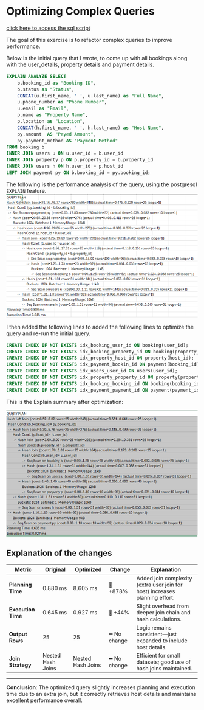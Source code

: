 # Optimizing Complex Queries

[click here to access the sql script](perfomance.sql)

The goal of this exercise is to refactor complex queries to improve performance. 

Below is the initial query that I wrote, to come up with all bookings along with the user_details, property details and payment details.

```sql
EXPLAIN ANALYZE SELECT 
	b.booking_id as "Booking ID",
	b.status as "Status",
	CONCAT(u.first_name, ' ', u.last_name) as "Full Name",
	u.phone_number as "Phone Number",
	u.email as "Email",
	p.name as "Property Name",
	p.location as "Location",
	CONCAT(h.first_name, ' ', h.last_name) as "Host Name",
	py.amount  AS "Payed Amount",
	py.payment_method AS "Payment Method"
FROM booking b
INNER JOIN users u ON u.user_id = b.user_id
INNER JOIN property p ON p.property_id = b.property_id
INNER JOIN users h ON h.user_id = p.host_id
LEFT JOIN payment py ON b.booking_id = py.booking_id;

```

The following is the performance analysis of the query, using the postgresql `EXPLAIN` feature.
![Analysis before optimization](complex_query_before_optimization.png)

I then added the following lines to added the following lines to optimize the query and re-run the initial query.

```sql
CREATE INDEX IF NOT EXISTS idx_booking_user_id ON booking(user_id);
CREATE INDEX IF NOT EXISTS idx_booking_property_id ON booking(property_id);
CREATE INDEX IF NOT EXISTS idx_property_host_id ON property(host_id);
CREATE INDEX IF NOT EXISTS idx_payment_bookin_id ON payment(booking_id);
CREATE INDEX IF NOT EXISTS idx_users_user_id ON users(user_id);
CREATE INDEX IF NOT EXISTS idx_property_property_id ON property(property_id);
CREATE INDEX IF NOT EXISTS idx_booking_booking_id ON booking(booking_id);
CREATE INDEX IF NOT EXISTS idx_payment_payment_id ON payment(payment_id);

```

This is the Explain summary after optimization:

![complex_query_after_optimization](complex_query_after_optimization.png)

## Explanation of the changes


| Metric             | Original          | Optimized         | Change      | Explanation                                                                 |
| ------------------ | ----------------- | ----------------- | ----------- | --------------------------------------------------------------------------- |
| **Planning Time**  | 0.880 ms          | 8.605 ms          | 🔼 +878%    | Added join complexity (extra user join for host) increases planning effort. |
| **Execution Time** | 0.645 ms          | 0.927 ms          | 🔼 +44%     | Slight overhead from deeper join chain and hash calculations.               |
| **Output Rows**    | 25                | 25                | ➖ No change | Logic remains consistent—just expanded to include host details.             |
| **Join Strategy**  | Nested Hash Joins | Nested Hash Joins | ➖ No change | Efficient for small datasets; good use of hash joins maintained.            |

---

**Conclusion**:
The optimized query slightly increases planning and execution time due to an extra join, but it correctly retrieves host details and maintains excellent performance overall.





